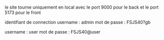 le site tourne uniquement en local avec le port 9000 pour le back et le port 5173 pour le front

identifiant de connection
username : admin
mot de passe : FSJS40?gb

username : user
mot de passe : FSJS40@user
